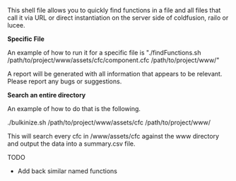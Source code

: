 This shell file allows you to quickly find functions in a file and all files that call it via URL or direct instantiation on the server side of coldfusion, railo or lucee.

**Specific File**

An example of how to run it for a specific file is "./findFunctions.sh /path/to/project/www/assets/cfc/component.cfc /path/to/project/www/"

A report will be generated with all information that appears to be relevant. Please report any bugs or suggestions.

**Search an entire directory**

An example of how to do that is the following.

./bulkinize.sh /path/to/project/www/assets/cfc /path/to/project/www/

This will search every cfc in /www/assets/cfc against the www directory and output the data into a summary.csv file.

TODO
- Add back similar named functions